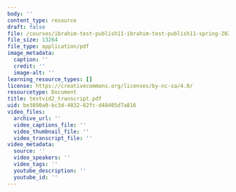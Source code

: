```yaml
---
body: ''
content_type: resource
draft: false
file: /courses/ibrahim-test-publish11-ibrahim-test-publish11-spring-2023/testvid2_transcript.pdf
file_size: 13264
file_type: application/pdf
image_metadata:
  caption: ''
  credit: ''
  image-alt: ''
learning_resource_types: []
license: https://creativecommons.org/licenses/by-nc-sa/4.0/
resourcetype: Document
title: testvid2_transcript.pdf
uid: be3890a0-bc3d-4032-82fc-d48405d7a816
video_files:
  archive_url: ''
  video_captions_file: ''
  video_thumbnail_file: ''
  video_transcript_file: ''
video_metadata:
  source: ''
  video_speakers: ''
  video_tags: ''
  youtube_description: ''
  youtube_id: ''
---
```

